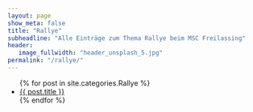 ```yaml
---
layout: page
show_meta: false
title: "Rallye"
subheadline: "Alle Einträge zum Thema Rallye beim MSC Freilassing"
header:
   image_fullwidth: "header_unsplash_5.jpg"
permalink: "/rallye/"
---
```

<ul>
    {% for post in site.categories.Rallye %}
    <li><a href="{{ site.url }}{{ site.baseurl }}{{ post.url }}">{{ post.title }}</a></li>
    {% endfor %}
</ul>
